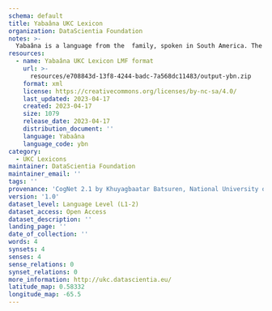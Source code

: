 ```yaml
---
schema: default
title: Yabaâna UKC Lexicon
organization: DataScientia Foundation
notes: >-
  Yabaâna is a language from the  family, spoken in South America. The UKC Lexicon of Yabaâna is represented as a lexico-semantic network. It consists of words, word senses, synsets, as well as sense-level and synset-level relationships.
resources:
  - name: Yabaâna UKC Lexicon LMF format
    url: >-
      resources/e708843d-13f8-4244-badc-7a568dc11483/output-ybn.zip
    format: xml
    license: https://creativecommons.org/licenses/by-nc-sa/4.0/
    last_updated: 2023-04-17
    created: 2023-04-17
    size: 1079
    release_date: 2023-04-17
    distribution_document: ''
    language: Yabaâna
    language_code: ybn
category:
  - UKC Lexicons
maintainer: DataScientia Foundation
maintainer_email: ''
tags: ''
provenance: 'CogNet 2.1 by Khuyagbaatar Batsuren, National University of Mongolia (http://cognet.ukc.disi.unitn.it); Native Languages of the Americas 2021.11. by Laura Redish and Orrin Lewis (http://www.native-languages.org); Princeton WordNet 2.1 by Princeton University (https://wordnet.princeton.edu)'
version: '1.0'
dataset_level: Language Level (L1-2)
dataset_access: Open Access
dataset_description: ''
landing_page: ''
date_of_collection: ''
words: 4
synsets: 4
senses: 4
sense_relations: 0
synset_relations: 0
more_information: http://ukc.datascientia.eu/
latitude_map: 0.58332
longitude_map: -65.5
---
```


